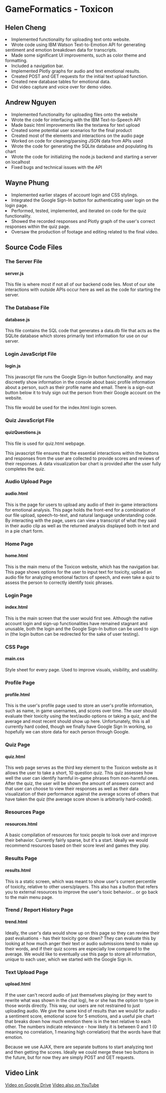 # GameFormatics - Toxicon

## Helen Cheng
<li>Implemented functionality for uploading text onto website.</li>
<li>Wrote code using IBM Watson Text-to-Emotion API for generating sentiment and emotion breakdown data for transcripts.</li>
<li>Made some significant UI improvements, such as color theme and formatting.</li>
<li>Included a navigation bar.</li>
<li>Implemented Plotly graphs for audio and text emotional results.</li>
<li>Created POST and GET requests for the initial text upload function.</li>
<li>Created new database tables for emotional data.</li>
<li>Did video capture and voice over for demo video.</li>

## Andrew Nguyen
<li>Implemented functionality for uploading files onto the website</li>
<li>Wrote the code for interfacing with the IBM Text-to-Speech API </li>
<li>Made basic html improvements like the textarea for text upload</li>
<li>Created some potential user scenarios for the final product </li>
<li>Created most of the elements and interactions on the audio page</li>
<li>Worked on code for cleaning/parsing JSON data from APIs used</li>
<li>Wrote the code for generating the SQLite database and populating its chart</li>
<li>Wrote the code for initializing the node.js backend and starting a server on localhost</li>
<li>Fixed bugs and technical issues with the API</li>

## Wayne Phung
<li>Implemented earlier stages of account login and CSS stylings.</li>
<li>Integrated the Google Sign-In button for authenticating user login on the login page.</li>
<li>Performed, tested, implemented, and iterated on code for the quiz functionality.</li>
<li>Showed the recorded responses and Plotly graph of the user's correct responses within the quiz page.</li>
<li>Oversaw the production of footage and editing related to the final video.</li>

## Source Code Files

### The Server File
#### server.js

This file is where most if not all of our backend code lies.
Most of our site interactions with outside APIs occur here as well
as the code for starting the server.

### The Database File
#### database.js

This file contains the SQL code that generates a data.db file that acts as the SQLite database which stores primarily text information for use on our server.

### Login JavaScript File
#### login.js

This javascript file runs the Google Sign-In button functionality.
and may discreetly show information in the console about basic
profile information about a person, such as their profile name
and email. There is a sign-out button below it to truly sign
out the person from their Google account on the website.

This file would be used for the index.html login screen.

### Quiz JavaScript File
#### quizQuestions.js

This file is used for quiz.html webpage.

This javascript file ensures that the essential interactions within 
the buttons and responses from the user are collected to provide 
scores and reviews of their responses. A data visualization bar chart 
is provided after the user fully completes the quiz.

### Audio Upload Page
#### audio.html
This is the page for users to upload any audio of their in-game interactions for emotional analysis. This page holds the front-end for a combination of our file upload, speech-to-text, and natural language understanding code. By interacting with the page, users can view a transcript of what they said in their audio clip as well as the returned analysis displayed both in text and in a pie chart form.

### Home Page
#### home.html

This is the main menu of the Toxicon website, which has the navigation bar.
This page shows options for the user to input text for toxicity, upload an audio file
for analyzing emotional factors of speech, and even take a quiz to assess the person
to correctly identify toxic phrases.

### Login Page
#### index.html

This is the main screen that the user would first see.
Although the native account login and sign-up functionalities
have remained stagnant and unusable, both the login and the
Google Sign-In button can be used to sign in (the login
button can be redirected for the sake of user testing).

### CSS Page
#### main.css

Style sheet for every page.
Used to improve visuals, visibility, and usability.

### Profile Page
#### profile.html

This is the user's profile page used to store an user's profile information, such as name, in game
usernames, and scores over time. The user should evaluate their toxicity using the text/audio 
options or taking a quiz, and the average and most recent should show up here. Unfortunately, 
this is all currently hard coded, though we finally have Google Sign In working, so hopefully we 
can store data for each person through Google.

### Quiz Page
#### quiz.html

This web page serves as the third key element to the Toxicon website as it
allows the user to take a short, 10 question quiz. This quiz assesses
how well the user can identify harmful in-game phrases from non-harmful
ones. After the quiz, the user will be shown the amount of answers correct
and that user can choose to view their responses as well as their data
visualization of their performance against the average scores of others
that have taken the quiz (the average score shown is arbitrarily hard-coded).

### Resources Page
#### resources.html

A basic compilation of resources for toxic people to look over and
improve their behavior. Currently fairly sparse, but it's a start.
Ideally we would recommend resources based on their score level
and games they play.

### Results Page
#### results.html

This is a static screen, which was meant to show user's current percentile 
of toxicity, relative to other users/players. This also has a button that
refers you to external resources to improve the user's toxic behavior...
or go back to the main menu page.

### Trend / Report History Page
#### trend.html

Ideally, the user's data would show up on this page so they
can review their past evaluations - has their toxicity gone down?
They can evaluate this by looking at how much anger their text or
audio submissions tend to make up their words, and if their quiz
scores are especially low compared to the average. We would like
to eventually use this page to store all information, unique to
each user, which we started with the Google Sign In.

### Text Upload Page
#### upload.html

If the user can't record audio of just themselves playing (or they
want to rewrite what was shown in the chat log), he or she has the
option to type in those words directly. This way, our users are
not restrained to just uploading audio. We give the same kind of
results than we would for audio - a sentiment score, emotional score
for 5 emotions, and a useful pie chart that breaks down how much
emotion there is in the text relative to each other. The numbers
indicate relevance - how likely it is between 0 and 1 
(0 meaning no correlation, 1 meaning high correlation) that the 
words have that emotion.

Because we use AJAX, there are separate buttons to start analyzing
text and then getting the scores. Ideally we could merge these
two buttons in the future, but for now they are simply POST and GET
requests.

## Video Link
[Video on Google Drive](https://drive.google.com/open?id=16f5NDzJawJQVU32QElWSo6yYatuWwg4t)
[Video also on YouTube](https://youtu.be/-sVRyjGzHRE)
